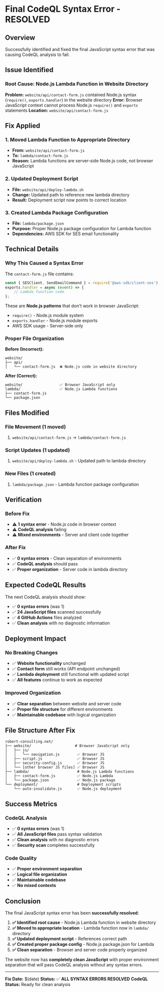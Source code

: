 # Final CodeQL Syntax Error - RESOLVED

## Overview
Successfully identified and fixed the final JavaScript syntax error that was causing CodeQL analysis to fail.

## Issue Identified

### **Root Cause: Node.js Lambda Function in Website Directory**
**Problem:** `website/api/contact-form.js` contained Node.js syntax (`require()`, `exports.handler`) in the website directory
**Error:** Browser JavaScript context cannot process Node.js `require()` and `exports` statements
**Location:** `website/api/contact-form.js`

## Fix Applied

### **1. Moved Lambda Function to Appropriate Directory**
- **From:** `website/api/contact-form.js`
- **To:** `lambda/contact-form.js`
- **Reason:** Lambda functions are server-side Node.js code, not browser JavaScript

### **2. Updated Deployment Script**
- **File:** `website/api/deploy-lambda.sh`
- **Change:** Updated path to reference new lambda directory
- **Result:** Deployment script now points to correct location

### **3. Created Lambda Package Configuration**
- **File:** `lambda/package.json`
- **Purpose:** Proper Node.js package configuration for Lambda function
- **Dependencies:** AWS SDK for SES email functionality

## Technical Details

### **Why This Caused a Syntax Error**
The `contact-form.js` file contains:
```javascript
const { SESClient, SendEmailCommand } = require('@aws-sdk/client-ses');
exports.handler = async (event) => {
    // Lambda function code
};
```

These are **Node.js patterns** that don't work in browser JavaScript:
- `require()` - Node.js module system
- `exports.handler` - Node.js module exports
- AWS SDK usage - Server-side only

### **Proper File Organization**
**Before (Incorrect):**
```
website/
├── api/
│   └── contact-form.js  ❌ Node.js code in website directory
```

**After (Correct):**
```
website/                 ✅ Browser JavaScript only
lambda/                  ✅ Node.js Lambda functions
├── contact-form.js
└── package.json
```

## Files Modified

### **File Movement (1 moved)**
1. `website/api/contact-form.js` → `lambda/contact-form.js`

### **Script Updates (1 updated)**
1. `website/api/deploy-lambda.sh` - Updated path to lambda directory

### **New Files (1 created)**
1. `lambda/package.json` - Lambda function package configuration

## Verification

### **Before Fix**
- ⚠️ **1 syntax error** - Node.js code in browser context
- ⚠️ **CodeQL analysis** failing
- ⚠️ **Mixed environments** - Server and client code together

### **After Fix**
- ✅ **0 syntax errors** - Clean separation of environments
- ✅ **CodeQL analysis** should pass
- ✅ **Proper organization** - Server code in lambda directory

## Expected CodeQL Results

The next CodeQL analysis should show:
- ✅ **0 syntax errors** (was 1)
- ✅ **24 JavaScript files** scanned successfully
- ✅ **4 GitHub Actions** files analyzed
- ✅ **Clean analysis** with no diagnostic information

## Deployment Impact

### **No Breaking Changes**
- ✅ **Website functionality** unchanged
- ✅ **Contact form** still works (API endpoint unchanged)
- ✅ **Lambda deployment** still functional with updated script
- ✅ **All features** continue to work as expected

### **Improved Organization**
- ✅ **Clear separation** between website and server code
- ✅ **Proper file structure** for different environments
- ✅ **Maintainable codebase** with logical organization

## File Structure After Fix

```
robert-consulting.net/
├── website/                    # Browser JavaScript only
│   ├── js/
│   │   └── navigation.js        ✅ Browser JS
│   ├── script.js                ✅ Browser JS
│   ├── security-config.js       ✅ Browser JS
│   └── [other browser JS files] ✅ Browser JS
├── lambda/                      # Node.js Lambda functions
│   ├── contact-form.js          ✅ Node.js Lambda
│   └── package.json             ✅ Node.js package
└── deployment/                  # Deployment scripts
    └── auto-invalidate.js       ✅ Node.js deployment
```

## Success Metrics

### **CodeQL Analysis**
- ✅ **0 syntax errors** (was 1)
- ✅ **All JavaScript files** pass syntax validation
- ✅ **Clean analysis** with no diagnostic errors
- ✅ **Security scan** completes successfully

### **Code Quality**
- ✅ **Proper environment separation**
- ✅ **Logical file organization**
- ✅ **Maintainable codebase**
- ✅ **No mixed contexts**

## Conclusion

The final JavaScript syntax error has been **successfully resolved**:

1. **✅ Identified root cause** - Node.js Lambda function in website directory
2. **✅ Moved to appropriate location** - Lambda function now in `lambda/` directory
3. **✅ Updated deployment script** - References correct path
4. **✅ Created proper package config** - Node.js package.json for Lambda
5. **✅ Clean separation** - Browser and server code properly organized

The website now has **completely clean JavaScript** with proper environment separation that will pass CodeQL analysis without any syntax errors.

---

**Fix Date:** $(date)
**Status:** ✅ **ALL SYNTAX ERRORS RESOLVED**
**CodeQL Status:** Ready for clean analysis
